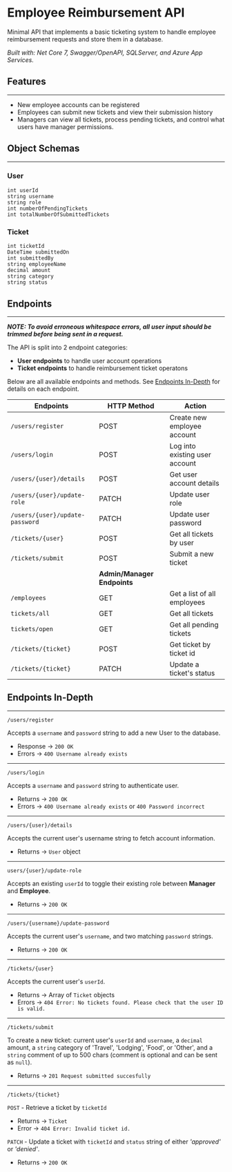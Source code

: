 # Employee Reimbursement API

Minimal API that implements a basic ticketing system to handle employee reimbursement requests and store them in a database.

*Built with: Net Core 7, Swagger/OpenAPI, SQLServer, and Azure App Services.*

## Features
---
- New employee accounts can be registered
- Employees can submit new tickets and view their submission history
- Managers can view all tickets, process pending tickets, and control what users have manager permissions.

## Object Schemas
---
### User
```
int userId
string username
string role
int numberOfPendingTickets
int totalNumberOfSubmittedTickets
```

### Ticket
```
int ticketId
DateTime submittedOn
int submittedBy
string employeeName
decimal amount
string category
string status
```

## Endpoints
---
**_NOTE: To avoid erroneous whitespace errors, all user input should be trimmed before being sent in a request._**

The API is split into 2 endpoint categories:

-   **User endpoints** to handle user account operations
-   **Ticket endpoints** to handle reimbursement ticket operatons

Below are all available endpoints and methods. See [Endpoints In-Depth](#endpoints-in-depth) for details on each endpoint.

| Endpoints                       | HTTP Method                 | Action                         |
| ------------------------------- | --------------------------- | ------------------------------ |
| `/users/register`               | POST                        | Create new employee account    |
| `/users/login`                  | POST                        | Log into existing user account |
| `/users/{user}/details`         | POST                        | Get user account details       |
| `/users/{user}/update-role`     | PATCH                       | Update user role               |
| `/users/{user}/update-password` | PATCH                       | Update user password           |
| `/tickets/{user}`               | POST                        | Get all tickets by user        |
| `/tickets/submit`               | POST                        | Submit a new ticket            |
|                                 | **Admin/Manager Endpoints** |
| `/employees`                    | GET                         | Get a list of all employees    |
| `tickets/all`                   | GET                         | Get all tickets                |
| `tickets/open`                  | GET                         | Get all pending tickets        |
| `/tickets/{ticket}`             | POST                        | Get ticket by ticket id        |
| `/tickets/{ticket}`             | PATCH                       | Update a ticket's status       |

## Endpoints In-Depth
---
```
/users/register
```
Accepts a `username` and `password` string to add a new User to the database.
  - Response &rarr; `200 OK`
  - Errors &rarr; `400 Username already exists`

---

```
/users/login
```
Accepts a `username` and `password` string to authenticate user.
- Returns &rarr; `200 OK`
- Errors &rarr; `400 Username already exists` or `400 Password incorrect`

---

```
/users/{user}/details
```
Accepts the current user's username string to fetch account information.
- Returns &rarr; `User` object

---

```
users/{user}/update-role
```
Accepts an existing `userId` to toggle their existing role between **Manager** and **Employee**.
- Returns &rarr; `200 OK`

---

```
/users/{username}/update-password
```
Accepts the current user's `username`, and two matching `password` strings.
- Returns &rarr; `200 OK`

---

```
/tickets/{user}
```
Accepts the current user's `userId`.
- Returns &rarr; Array of `Ticket` objects
- Errors &rarr; `404 Error: No tickets found. Please check that the user ID is valid.`

---

```
/tickets/submit
```
To create a new ticket: current user's `userId` and `username`, a `decimal` amount, a `string` category of 'Travel', 'Lodging', 'Food', or 'Other', and a `string` comment of up to 500 chars (comment is optional and can be sent as `null`).
- Returns &rarr; `201 Request submitted succesfully`

---

```
/tickets/{ticket}
```

`POST` - Retrieve a ticket by `ticketId`
- Returns &rarr; `Ticket`
- Error &rarr; `404 Error: Invalid ticket id.`

`PATCH` - Update a ticket with `ticketId` and `status` string of either *'approved'* or *'denied'*.
- Returns &rarr; `200 OK`
